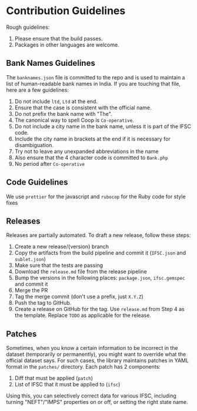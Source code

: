 # Contribution Guidelines

Rough guidelines:

1. Please ensure that the build passes.
2. Packages in other languages are welcome.

## Bank Names Guidelines

The `banknames.json` file is committed to the repo
and is used to maintain a list of human-readable
bank names in India. If you are touching that
file, here are a few guidelines:

1. Do not include `ltd`, `Ltd` at the end.
2. Ensure that the case is consistent with the official name.
3. Do not prefix the bank name with "The".
4. The canonical way to spell Coop is `Co-operative`.
5. Do not include a city name in the bank name, unless it is part of the IFSC code.
6. Include the city name in brackets at the end if it is necessary for disambiguation.
7. Try not to leave any unexpanded abbreviations in the name
8. Also ensure that the 4 character code is committed to `Bank.php`
9. No period after `Co-operative`

## Code Guidelines

We use `prettier` for the javascript and `rubocop` for the Ruby code for style fixes


## Releases

Releases are partially automated. To draft a new release, follow these steps:

1. Create a new release/{version} branch
2. Copy the artifacts from the build pipeline and commit it (`IFSC.json` and `sublet.json`)
3. Make sure that the tests are passing
4. Download the `release.md` file from the release pipeline
5. Bump the versions in the following places: `package.json`, `ifsc.gemspec` and commit it
6. Merge the PR
7. Tag the merge commit (don't use a prefix, just `X.Y.Z`)
8. Push the tag to GitHub.
9. Create a release on GitHub for the tag. Use `release.md` from Step 4 as the template. Replace `TODO` as applicable for the release.


## Patches

Sometimes, when you know a certain information to be incorrect in the dataset (temporarily or permanently), you might want to override what the official dataset says. For such cases, the library maintains patches in YAML format in the `patches/` directory. Each patch has 2 components:

1. Diff that must be applied (`patch`)
2. List of IFSC that it must be applied to (`ifsc`)

Using this, you can selectively correct data for various IFSC, including turning "NEFT"/"IMPS" properties on or off, or setting the right state name.
